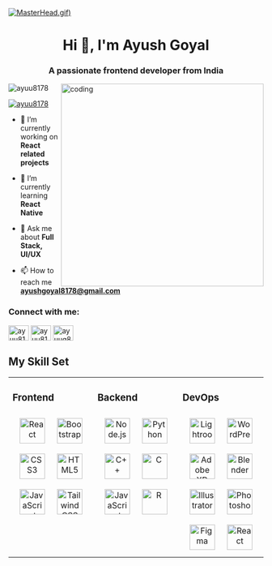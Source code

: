 [![MasterHead](https://blogger.googleusercontent.com/img/b/R29vZ2xl/AVvXsEgn_x-7qq8u5ENptlZBOBlehEGmGhDodfSs_ZLiGIs-GuzrM3aNgMtoHdHhZy55Y0e4DN2RkQ_DbWA1vbmQaO6gSbCiFJg1dtM2yu9EUYlX1EKxZs-bEDsATK-Jj-CQYIezQBUeB3IPNvMY6_zvDowW2a9J6BgD_yJQhR9hWAFaQL0TmrdrSEPQF5HV/s320/(2000%20%C3%97%20600%20px)22.gif).gif)](https://ayushgoyal.io)


<h1 align="center">Hi 👋, I'm Ayush Goyal</h1>
<h3 align="center">A passionate frontend developer from India</h3>
<img align="right" alt="coding" width="400" src="https://blogger.googleusercontent.com/img/b/R29vZ2xl/AVvXsEiwBN0aOCDL8ladqXv0JL-3urGxpMe2FK1dVJOCmYzsWAb3e5UTyQ0GouMFtcmAxEtXhaX2uOIQnH7puDbCrHVRy_yvRqgUMQp-gqEM9vWKfOFn5nnhLVIseRA8JfzNTFVemCymuOkgNBST31WQli2XsuNK-Y1eo9HZuu1VDa_ndM144eqgYQMdleCj/w468-h263/gif11.gif">

<p align="left"> <img src="https://komarev.com/ghpvc/?username=ayuu8178&label=Profile%20views&color=0e75b6&style=flat" alt="ayuu8178" /> </p>

<p align="left"> <a href="https://twitter.com/ayuu8178" target="blank"><img src="https://img.shields.io/twitter/follow/ayuu8178?logo=twitter&style=for-the-badge" alt="ayuu8178" /></a> </p>

- 🔭 I’m currently working on **React related projects**

- 🌱 I’m currently learning **React Native**

- 💬 Ask me about **Full Stack, UI/UX**

- 📫 How to reach me **ayushgoyal8178@gmail.com**

<h3 align="left">Connect with me:</h3>
<p align="left">
<a href="https://twitter.com/ayuu8178" target="blank"><img align="center" src="https://raw.githubusercontent.com/rahuldkjain/github-profile-readme-generator/master/src/images/icons/Social/twitter.svg" alt="ayuu8178" height="30" width="40" /></a>
<a href="https://fb.com/ayuu8178" target="blank"><img align="center" src="https://raw.githubusercontent.com/rahuldkjain/github-profile-readme-generator/master/src/images/icons/Social/facebook.svg" alt="ayuu8178" height="30" width="40" /></a>
<a href="https://instagram.com/ayuug8178" target="blank"><img align="center" src="https://raw.githubusercontent.com/rahuldkjain/github-profile-readme-generator/master/src/images/icons/Social/instagram.svg" alt="ayuug8178" height="30" width="40" /></a>
</p>

## My Skill Set  
<table><tr><td valign="top" width="33%">



### Frontend  
<div align="center">  
<a href="https://reactjs.org/" target="_blank"><img style="margin: 10px" src="https://profilinator.rishav.dev/skills-assets/react-original-wordmark.svg" alt="React" height="50" /></a>  
<a href="https://getbootstrap.com/docs/3.4/javascript/" target="_blank"><img style="margin: 10px" src="https://profilinator.rishav.dev/skills-assets/bootstrap-plain.svg" alt="Bootstrap" height="50" /></a>  
<a href="https://www.w3schools.com/css/" target="_blank"><img style="margin: 10px" src="https://profilinator.rishav.dev/skills-assets/css3-original-wordmark.svg" alt="CSS3" height="50" /></a>  
<a href="https://en.wikipedia.org/wiki/HTML5" target="_blank"><img style="margin: 10px" src="https://profilinator.rishav.dev/skills-assets/html5-original-wordmark.svg" alt="HTML5" height="50" /></a>  
<a href="https://www.javascript.com/" target="_blank"><img style="margin: 10px" src="https://profilinator.rishav.dev/skills-assets/javascript-original.svg" alt="JavaScript" height="50" /></a>  
<a href="https://www.tailwindcss.com/" target="_blank"><img style="margin: 10px" src="https://profilinator.rishav.dev/skills-assets/tailwindcss.svg" alt="Tailwind CSS" height="50" /></a>  
</div>

</td><td valign="top" width="33%">



### Backend  
<div align="center">  
<a href="https://nodejs.org/" target="_blank"><img style="margin: 10px" src="https://profilinator.rishav.dev/skills-assets/nodejs-original-wordmark.svg" alt="Node.js" height="50" /></a>  
<a href="https://www.python.org/" target="_blank"><img style="margin: 10px" src="https://profilinator.rishav.dev/skills-assets/python-original.svg" alt="Python" height="50" /></a>  
<a href="https://www.cplusplus.com/" target="_blank"><img style="margin: 10px" src="https://profilinator.rishav.dev/skills-assets/cplusplus-original.svg" alt="C++" height="50" /></a>  
<a href="https://www.cprogramming.com/" target="_blank"><img style="margin: 10px" src="https://profilinator.rishav.dev/skills-assets/c-original.svg" alt="C" height="50" /></a>  
<a href="https://www.javascript.com/" target="_blank"><img style="margin: 10px" src="https://profilinator.rishav.dev/skills-assets/javascript-original.svg" alt="JavaScript" height="50" /></a>  
<a href="https://www.r-project.org/" target="_blank"><img style="margin: 10px" src="https://profilinator.rishav.dev/skills-assets/r.svg" alt="R" height="50" /></a>  
</div>

</td><td valign="top" width="33%">



### DevOps  
<div align="center">  
<a href="https://www.adobe.com/products/photoshop-lightroom.html" target="_blank"><img style="margin: 10px" src="https://profilinator.rishav.dev/skills-assets/lightroom.png" alt="Lightroom" height="50" /></a>  
<a href="https://wordpress.com/" target="_blank"><img style="margin: 10px" src="https://profilinator.rishav.dev/skills-assets/wordpress.png" alt="WordPress" height="50" /></a>  
<a href="https://www.adobe.com/in/products/xd.html" target="_blank"><img style="margin: 10px" src="https://profilinator.rishav.dev/skills-assets/adobexd.png" alt="Adobe XD" height="50" /></a>  
<a href="https://www.blender.org/" target="_blank"><img style="margin: 10px" src="https://profilinator.rishav.dev/skills-assets/blender_community_badge_white.svg" alt="Blender" height="50" /></a>  
<a href="https://www.adobe.com/in/products/illustrator.html" target="_blank"><img style="margin: 10px" src="https://profilinator.rishav.dev/skills-assets/adobe_illustrator-icon.svg" alt="Illustrator" height="50" /></a>  
<a href="https://www.adobe.com/in/products/photoshop.html" target="_blank"><img style="margin: 10px" src="https://profilinator.rishav.dev/skills-assets/photoshop-plain.svg" alt="Photoshop" height="50" /></a>  
<a href="https://www.figma.com/" target="_blank"><img style="margin: 10px" src="https://profilinator.rishav.dev/skills-assets/figma-icon.svg" alt="Figma" height="50" /></a>  
<a href="https://reactjs.org/" target="_blank"><img style="margin: 10px" src="https://profilinator.rishav.dev/skills-assets/react-original-wordmark.svg" alt="React" height="50" /></a>  
</div>

</td></tr></table>  

